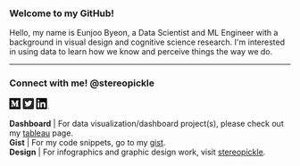### Welcome to my GitHub! 
Hello, my name is Eunjoo Byeon, a Data Scientist and ML Engineer with a background in visual design and cognitive science research. I'm interested in using data to learn how we know and perceive things the way we do.

---

### Connect with me! @stereopickle   
[![Medium](PNG/Monogram.png)](https://medium.com/@stereopickle) [![Twitter](PNG/Twitter_Social_Icon_Rounded_Square_Color.png)](https://twitter.com/stereopickle) [![LinkedIn](PNG/LI-In-Bug.png)](https://www.linkedin.com/in/stereopickle/) 

**Dashboard**  |  For data visualization/dashboard project(s), please check out my [tableau](https://public.tableau.com/profile/eunjoo.byeon#!/) page.   
**Gist**  |  For my code snippets, go to my [gist](https://gist.github.com/stereopickle).   
**Design**  |  For infographics and graphic design work, visit [stereopickle](https://stereopickle.com). 
